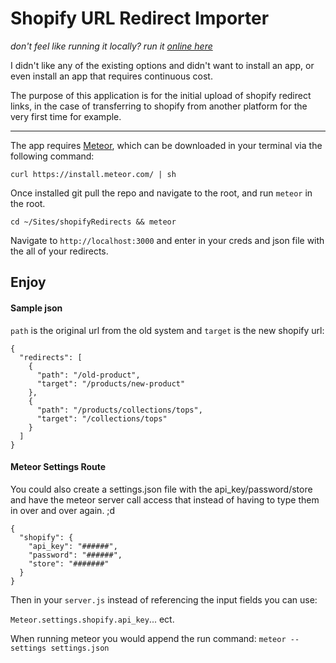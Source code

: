 Shopify URL Redirect Importer
=======

*don't feel like running it locally? run it [online here](http://shopify_redirects.meteor.com)*

I didn't like any of the existing options and didn't want to install an app, or even install an app that requires continuous cost.

The purpose of this application is for the initial upload of shopify redirect links, in the case of transferring to shopify from another platform for the very first time for example.

---

The app requires [Meteor](http://meteor.com), which can be downloaded in your terminal via the following command:

`curl https://install.meteor.com/ | sh`

Once installed git pull the repo and navigate to the root, and run `meteor` in the root.

`cd ~/Sites/shopifyRedirects && meteor`

Navigate to `http://localhost:3000` and enter in your creds and json file with the all of your redirects.

## Enjoy


#### Sample json

`path` is the original url from the old system and `target` is the new shopify url:

```
{
  "redirects": [
    {
      "path": "/old-product",
      "target": "/products/new-product"
    },
    {
      "path": "/products/collections/tops",
      "target": "/collections/tops"
    }
  ]
}
```

#### Meteor Settings Route

You could also create a settings.json file with the api_key/password/store and have the meteor server call access that instead of having to type them in over and over again. ;d

```
{
  "shopify": {
    "api_key": "######",
    "password": "######",
    "store": "#######"
  }
}
```

Then in your `server.js` instead of referencing the input fields you can use:

`Meteor.settings.shopify.api_key`... ect.

When running meteor you would append the run command: `meteor --settings settings.json`
